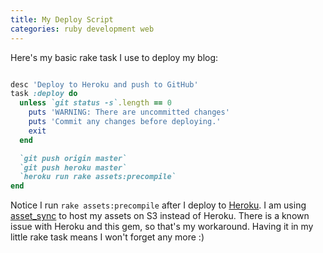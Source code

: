 ```yaml
---
title: My Deploy Script
categories: ruby development web
---
```


Here's my basic rake task I use to deploy my blog:

``` ruby

desc 'Deploy to Heroku and push to GitHub'
task :deploy do
  unless `git status -s`.length == 0
    puts 'WARNING: There are uncommitted changes'
    puts 'Commit any changes before deploying.'
    exit
  end

  `git push origin master`
  `git push heroku master`
  `heroku run rake assets:precompile`
end
```

Notice I run `rake assets:precompile` after I deploy to [Heroku](http://heroku.com). I am using [asset_sync](https://github.com/rumblelabs/asset_sync) to host my assets on S3 instead of Heroku. There is a known issue with Heroku and this gem, so that's my workaround. Having it in my little rake task means I won't forget any more :)
